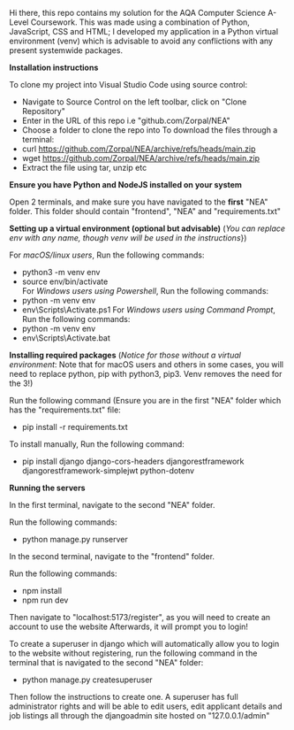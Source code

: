 Hi there, this repo contains my solution for the AQA Computer Science A-Level Coursework. This was made using a combination of Python, JavaScript, CSS and HTML; I developed my application in a Python virtual environment (venv) which is advisable to avoid any conflictions with any present systemwide packages. 



**Installation instructions**

To clone my project into Visual Studio Code using source control:

 - Navigate to Source Control on the left toolbar, click on "Clone Repository"
 - Enter in the URL of this repo i.e "github.com/Zorpal/NEA"
 - Choose a folder to clone the repo into
To download the files through a terminal:
 - curl https://github.com/Zorpal/NEA/archive/refs/heads/main.zip
 - wget https://github.com/Zorpal/NEA/archive/refs/heads/main.zip
 - Extract the file using tar, unzip etc

**Ensure you have Python and NodeJS installed on your system**
  
Open 2 terminals, and make sure you have navigated to the **first** "NEA" folder. This folder should contain "frontend", "NEA" and "requirements.txt"
   
**Setting up a virtual environment (optional but advisable)**
(*You can replace env with any name, though venv will be used in the instructions*})
   
For _macOS/linux users_, Run the following commands:
   -   python3 -m venv env 
   -   source env/bin/activate\
For _Windows users using Powershell_, Run the following commands:
   -   python -m venv env 
   -   env\Scripts\Activate.ps1
For _Windows users using Command Prompt_, Run the following commands:
   -   python -m venv env
   -   env\Scripts\Activate.bat

**Installing required packages**
(*Notice for those without a virtual environment*: Note that for macOS users and others in some cases, you will need to replace python, pip with python3, pip3. Venv removes the need for the 3!)

Run the following command (Ensure you are in the first "NEA" folder which has the "requirements.txt" file:
  - pip install -r requirements.txt

To install manually, Run the following command:
  - pip install django django-cors-headers djangorestframework djangorestframework-simplejwt python-dotenv

**Running the servers**

In the first terminal, navigate to the second "NEA" folder.

Run the following commands:
  - python manage.py runserver

In the second terminal, navigate to the "frontend" folder.

Run the following commands:
  - npm install
  - npm run dev

Then navigate to "localhost:5173/register", as you will need to create an account to use the website
Afterwards, it will prompt you to login!

To create a superuser in django which will automatically allow you to login to the website without registering, run the following command in the terminal that is navigated to the second "NEA" folder:

  - python manage.py createsuperuser

Then follow the instructions to create one. A superuser has full administrator rights and will be able to edit users, edit applicant details and job listings all through the djangoadmin site hosted on "127.0.0.1/admin"

